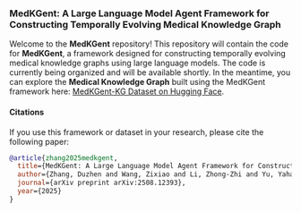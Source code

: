 ### MedKGent: A Large Language Model Agent Framework for Constructing Temporally Evolving Medical Knowledge Graph

Welcome to the **MedKGent** repository! This repository will contain the code for **MedKGent**, a framework designed for constructing temporally evolving medical knowledge graphs using large language models. The code is currently being organized and will be available shortly. In the meantime, you can explore the **Medical Knowledge Graph** built using the MedKGent framework here: [MedKGent-KG Dataset on Hugging Face](https://huggingface.co/datasets/ShowerMaker/MedKGent-KG).



#### Citations

If you use this framework or dataset in your research, please cite the following paper:

```bibtex
@article{zhang2025medkgent,
  title={MedKGent: A Large Language Model Agent Framework for Constructing Temporally Evolving Medical Knowledge Graph},
  author={Zhang, Duzhen and Wang, Zixiao and Li, Zhong-Zhi and Yu, Yahan and Jia, Shuncheng and Dong, Jiahua and Xu, Haotian and Wu, Xing and Zhang, Yingying and Zhang, Tielin and others},
  journal={arXiv preprint arXiv:2508.12393},
  year={2025}
}
